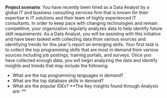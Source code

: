 **Project scenario**:
You have recently been hired as a Data Analyst by a global IT and business consulting services firm that is known for their expertise in IT solutions and their team of highly experienced IT consultants. In order to keep pace with changing technologies and remain competitive, your organization regularly analyzes data to help identify future skill requirements. As a Data Analyst, you will be assisting with this initiative and have been tasked with collecting data from various sources and identifying trends for this year's report on emerging skills. Your first task is to collect the top programming skills that are most in demand from various sources including job postings, training portals, and surveys. Once you have collected enough data, you will begin analyzing the data and identify insights and trends that may include the following:
  * What are the top programming languages in demand?
  * What are the top database skills in demand?
  * What are the popular IDEs?
**The Key insights found through Analysis are: **
